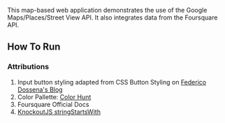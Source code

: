 This map-based web application demonstrates the use of the Google Maps/Places/Street View API. It also integrates data from the Foursquare API.

## How To Run




### Attributions

1. Input button styling adapted from CSS Button Styling on [Federico Dossena's Blog](https://fdossena.com/?p=html5cool/buttons/i.frag)
2. Color Pallette: [Color Hunt](http://colorhunt.co/c/108559)
3. Foursquare Official Docs
4. [KnockoutJS stringStartsWith](https://stackoverflow.com/questions/30168480/ko-utils-stringstartswith-not-working)


